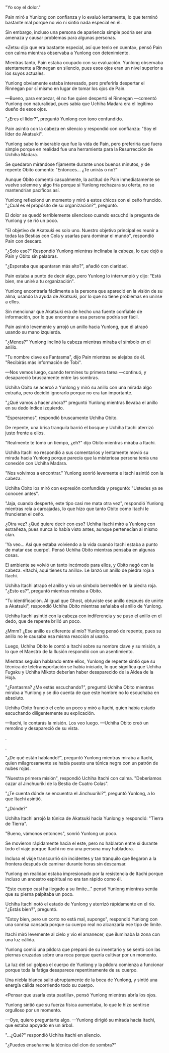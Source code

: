 
"Yo soy el dolor."

Pain miró a Yunlong con confianza y lo evaluó lentamente, lo que terminó bastante mal porque no vio ni sintió nada especial en él.

Sin embargo, incluso una persona de apariencia simple podría ser una amenaza y causar problemas para algunas personas.

«Zetsu dijo que era bastante especial, así que tenlo en cuenta», pensó Pain con calma mientras observaba a Yunlong con detenimiento.

Mientras tanto, Pain estaba ocupado con su evaluación. Yunlong observaba atentamente a Rinnegan en silencio, pues esos ojos eran un nivel superior a los suyos actuales.

Yunlong obviamente estaba interesado, pero preferiría despertar el Rinnegan por sí mismo en lugar de tomar los ojos de Pain.

—Bueno, para empezar, él no fue quien despertó el Rinnegan —comentó Yunlong con naturalidad, pues sabía que Uchiha Madara era el legítimo dueño de esos ojos.

"¿Eres el líder?", preguntó Yunlong con tono confundido.

Pain asintió con la cabeza en silencio y respondió con confianza: "Soy el líder de Akatsuki".

Yunlong sabe lo miserable que fue la vida de Pain, pero preferiría que fuera simple porque en realidad fue una herramienta para la Resurrección de Uchiha Madara.

Se quedaron mirándose fijamente durante unos buenos minutos, y de repente Obito comentó: "Entonces... ¿Te unirás o no?"

Aunque Obito comentó casualmente, la actitud de Pain inmediatamente se vuelve solemne y algo fría porque si Yunlong rechazara su oferta, no se mantendrían pacíficos así.

Yunlong reflexionó un momento y miró a estos chicos con el ceño fruncido. "¿Cuál es el propósito de su organización?", preguntó.

El dolor se quedó terriblemente silencioso cuando escuchó la pregunta de Yunlong y se rió un poco.

"El objetivo de Akatsuki es solo uno. Nuestro objetivo principal es reunir a todas las Bestias con Cola y usarlas para dominar el mundo", respondió Pain con descaro.

"¿Solo eso?" Respondió Yunlong mientras inclinaba la cabeza, lo que dejó a Pain y Obito sin palabras.

"¿Esperaba que apuntaran más alto?", añadió con claridad.

Pain estaba a punto de decir algo, pero Yunlong lo interrumpió y dijo: "Está bien, me uniré a tu organización".

Yunlong encontraría fácilmente a la persona que apareció en la visión de su alma, usando la ayuda de Akatsuki, por lo que no tiene problemas en unirse a ellos.

Sin mencionar que Akatsuki era de hecho una fuente confiable de información, por lo que encontrar a esa persona podría ser fácil.

Pain asintió levemente y arrojó un anillo hacia Yunlong, que él atrapó usando su mano izquierda.

"¿Menos?" Yunlong inclinó la cabeza mientras miraba el símbolo en el anillo.

"Tu nombre clave es Fantasma", dijo Pain mientras se alejaba de él. "Recibirás más información de Tobi".

—Nos vemos luego, cuando termines tu primera tarea —continuó, y desapareció bruscamente entre las sombras.

Uchiha Obito se acercó a Yunlong y miró su anillo con una mirada algo extraña, pero decidió ignorarlo porque no era tan importante.

"¿Qué vamos a hacer ahora?" preguntó Yunlong mientras llevaba el anillo en su dedo índice izquierdo.

"Esperaremos", respondió bruscamente Uchiha Obito.

De repente, una brisa tranquila barrió el bosque y Uchiha Itachi aterrizó justo frente a ellos.

"Realmente te tomó un tiempo, ¿eh?" dijo Obito mientras miraba a Itachi.

Uchiha Itachi no respondió a sus comentarios y lentamente movió su mirada hacia Yunlong porque parecía que la misteriosa persona tenía una conexión con Uchiha Madara.

"Nos volvimos a encontrar." Yunlong sonrió levemente e Itachi asintió con la cabeza.

Uchiha Obito los miró con expresión confundida y preguntó: "Ustedes ya se conocen antes".

"Jaja, cuando desperté, este tipo casi me mata otra vez", respondió Yunlong mientras reía a carcajadas, lo que hizo que tanto Obito como Itachi le fruncieran el ceño.

¿Otra vez? ¿Qué quiere decir con eso? Uchiha Itachi miró a Yunlong con extrañeza, pues nunca lo había visto antes, aunque pertenecían al mismo clan.

'Ya veo... Así que estaba volviendo a la vida cuando Itachi estaba a punto de matar ese cuerpo'. Pensó Uchiha Obito mientras pensaba en algunas cosas.

El ambiente se volvió un tanto incómodo para ellos, y Obito negó con la cabeza. «Itachi, aquí tienes tu anillo». Le lanzó un anillo de piedra roja a Itachi.

Uchiha Itachi atrapó el anillo y vio un símbolo bermellón en la piedra roja. "¿Esto es?", preguntó mientras miraba a Obito.

"Tu identificación. Al igual que Ghost, obtuviste ese anillo después de unirte a Akatsuki", respondió Uchiha Obito mientras señalaba el anillo de Yunlong.

Uchiha Itachi asintió con la cabeza con indiferencia y se puso el anillo en el dedo, que de repente brilló un poco.

¿Mmm? ¿Ese anillo es diferente al mío? Yunlong pensó de repente, pues su anillo no le causaba esa misma reacción al usarlo.

Luego, Uchiha Obito le contó a Itachi sobre su nombre clave y su misión, a lo que el Maestro de la Ilusión respondió con un asentimiento.

Mientras seguían hablando entre ellos, Yunlong de repente sintió que su técnica de teletransportación se había iniciado, lo que significa que Uchiha Fugaku y Uchiha Mikoto deberían haber desaparecido de la Aldea de la Hoja.

"¿Fantasma? ¿Me estás escuchando?", preguntó Uchiha Obito mientras miraba a Yunlong y se dio cuenta de que este hombre no lo escuchaba en absoluto.

Uchiha Obito frunció el ceño un poco y miró a Itachi, quien había estado escuchando diligentemente su explicación.

—Itachi, le contarás la misión. Los veo luego. —Uchiha Obito creó un remolino y desapareció de su vista.

.

.

"¿De qué están hablando?", preguntó Yunlong mientras miraba a Itachi, quien milagrosamente se había puesto una túnica negra con un patrón de nubes rojas.

"Nuestra primera misión", respondió Uchiha Itachi con calma. "Deberíamos cazar al Jinchuuriki de la Bestia de Cuatro Colas".

"¿Te cuenta dónde se encuentra el Jinchuuriki?", preguntó Yunlong, a lo que Itachi asintió.

"¿Dónde?"

Uchiha Itachi arrojó la túnica de Akatsuki hacia Yunlong y respondió: "Tierra de Tierra".

"Bueno, vámonos entonces", sonrió Yunlong un poco.

Se movieron rápidamente hacia el este, pero no hablaron entre sí durante todo el viaje porque Itachi no era una persona muy habladora.

Incluso el viaje transcurrió sin incidentes y tan tranquilo que llegaron a la frontera después de caminar durante horas sin descansar.

Yunlong en realidad estaba impresionado por la resistencia de Itachi porque incluso un ancestro espiritual no era tan rápido como él.

"Este cuerpo casi ha llegado a su límite..." pensó Yunlong mientras sentía que su pierna palpitaba un poco.

Uchiha Itachi notó el estado de Yunlong y aterrizó rápidamente en el río. "¿Estás bien?", preguntó.

"Estoy bien, pero un corto no está mal, supongo", respondió Yunlong con una sonrisa cansada porque su cuerpo real no alcanzaría ese tipo de límite.

Itachi miró levemente al cielo y vio el amanecer, que iluminaba la zona con una luz cálida.

Yunlong comió una píldora que preparó de su inventario y se sentó con las piernas cruzadas sobre una roca porque quería cultivar por un momento.

La luz del sol golpea el cuerpo de Yunlong y la píldora comienza a funcionar porque toda la fatiga desaparece repentinamente de su cuerpo.

Una niebla blanca salió abruptamente de la boca de Yunlong, y sintió una energía cálida recorriendo todo su cuerpo.

«Pensar que usaría esta pastilla», pensó Yunlong mientras abría los ojos.

Yunlong sintió que su fuerza física aumentaba, lo que le hizo sentirse orgulloso por un momento.

—Oye, quiero preguntarte algo. —Yunlong dirigió su mirada hacia Itachi, que estaba apoyado en un árbol.

"...¿Qué?" respondió Uchiha Itachi en silencio.

"¿Puedes enseñarme la técnica del clon de sombra?"